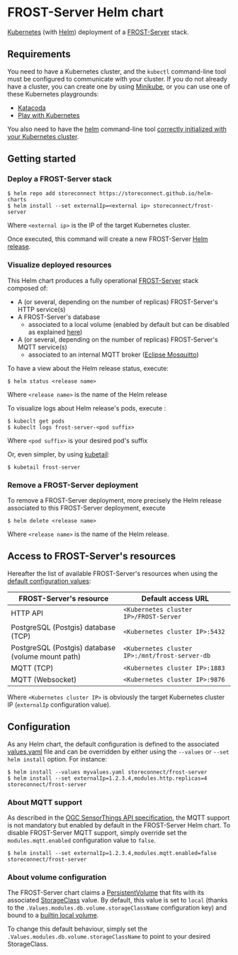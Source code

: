 # FROST-Server Helm chart

[Kubernetes](https://kubernetes.io/) (with [Helm](https://helm.sh/)) deployment of a [FROST-Server](https://github.com/FraunhoferIOSB/FROST-Server) stack.

## Requirements

You need to have a Kubernetes cluster, and the `kubectl` command-line tool must be configured to communicate with your cluster. If you do not already have a cluster, you can create one by using [Minikube](https://kubernetes.io/docs/getting-started-guides/minikube), or you can use one of these Kubernetes playgrounds:
- [Katacoda](https://www.katacoda.com/courses/kubernetes/playground)
- [Play with Kubernetes](http://labs.play-with-k8s.com/)

You also need to have the [helm](https://helm.sh/) command-line tool [correctly initialized with your Kubernetes cluster](https://docs.helm.sh/using_helm/#quickstart-guide).

## Getting started

### Deploy a FROST-Server stack

    $ helm repo add storeconnect https://storeconnect.github.io/helm-charts
    $ helm install --set externalIp=<external ip> storeconnect/frost-server  

Where `<external ip>` is the IP of the target Kubernetes cluster.

Once executed, this command will create a new FROST-Server [Helm release](https://docs.helm.sh/using_helm/#quickstart-guide).

### Visualize deployed resources

This Helm chart produces a fully operational [FROST-Server](http://www.opengeospatial.org/standards/sensorthings) stack composed of:
- A (or several, depending on the number of replicas) FROST-Server's HTTP service(s)
- A FROST-Server's database
    - associated to a local volume (enabled by default but can be disabled as explained [here](#about-volume-configuration))
- A (or several, depending on the number of replicas) FROST-Server's MQTT service(s)
    - associated to an internal MQTT broker ([Eclipse Mosquitto](https://projects.eclipse.org/projects/technology.mosquitto))

To have a view about the Helm release status, execute:

    $ helm status <release name>
    
Where `<release name>` is the name of the Helm release

To visualize logs about Helm release's pods, execute :

    $ kubeclt get pods
    $ kubeclt logs frost-server-<pod suffix>
    
Where `<pod suffix>` is your desired pod's suffix

Or, even simpler, by using [kubetail](https://github.com/johanhaleby/kubetail):

    $ kubetail frost-server

### Remove a FROST-Server deployment

To remove a FROST-Server deployment, more precisely the Helm release associated to this FROST-Server deployment, execute

    $ helm delete <release name>

Where `<release name>` is the name of the Helm release.
    
## Access to FROST-Server's resources

Hereafter the list of available FROST-Server's resources when using the [default configuration values](./values.yaml):

FROST-Server's resource                             | Default access URL
--------------------------------------------------- | -----------------------
HTTP API                                            | `<Kubernetes cluster IP>/FROST-Server`
PostgreSQL (Postgis) database (TCP)                 | `<Kubernetes cluster IP>:5432`
PostgreSQL (Postgis) database (volume mount path)   | `<Kubernetes cluster IP>:/mnt/frost-server-db`
MQTT (TCP)                                          | `<Kubernetes cluster IP>:1883`
MQTT (Websocket)                                    | `<Kubernetes cluster IP>:9876`

Where `<Kubernetes cluster IP>` is obviously the target Kubernetes cluster IP (`externalIp` configuration value).
    
## Configuration

As any Helm chart, the default configuration is defined to the associated [values.yaml](./values.yaml) file and can be overridden by either using the `--values` or `--set` `helm install` option. For instance:

    $ helm install --values myvalues.yaml storeconnect/frost-server
    $ helm install --set externalIp=1.2.3.4,modules.http.replicas=4 storeconnect/frost-server

### About MQTT support

As described in the [OGC SensorThings API specification](http://docs.opengeospatial.org/is/15-078r6/15-078r6.html#85), the MQTT support is not mandatory but enabled by default in the FROST-Server Helm chart. To disable FROST-Server MQTT support, simply override set the `modules.mqtt.enabled` configuration value to `false`. 

    $ helm install --set externalIp=1.2.3.4,modules.mqtt.enabled=false storeconnect/frost-server 
    
### About volume configuration

The FROST-Server chart claims a [PersistentVolume](https://kubernetes.io/docs/concepts/storage/persistent-volumes/) that fits with its associated [StorageClass](https://kubernetes.io/docs/concepts/storage/storage-classes/) value.
By default, this value is set to `local` (thanks to the `.Values.modules.db.volume.storageClassName` configuration key) and bound to a [builtin local volume](./templates/db-local-volume.yaml).

To change this default behaviour, simply set the `.Values.modules.db.volume.storageClassName` to point to your desired StorageClass.